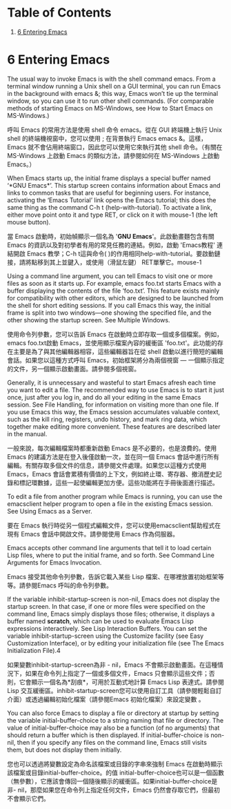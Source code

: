 # Table of Contents

1.  [6 Entering Emacs](#org9fb0547)



<a id="org9fb0547"></a>

# 6 Entering Emacs

The usual way to invoke Emacs is with the shell command emacs. From a terminal window running a Unix shell on a GUI terminal, you can run Emacs in the background with emacs &; this way, Emacs won’t tie up the terminal window, so you can use it to run other shell commands. (For comparable methods of starting Emacs on MS-Windows, see How to Start Emacs on MS-Windows.)

呼叫 Emacs 的常用方法是使用 shell 命令 emacs。從在 GUI 終端機上執行 Unix shell 的終端機視窗中，您可以使用 ; 在背景執行 Emacs emacs &。這樣，Emacs 就不會佔用終端窗口，因此您可以使用它來執行其他 shell 命令。（有關在 MS-Windows 上啟動 Emacs 的類似方法，請參閱如何在 MS-Windows 上啟動 Emacs。）

When Emacs starts up, the initial frame displays a special buffer named ‘\*GNU Emacs\*’. This startup screen contains information about Emacs and links to common tasks that are useful for beginning users. For instance, activating the ‘Emacs Tutorial’ link opens the Emacs tutorial; this does the same thing as the command C-h t (help-with-tutorial). To activate a link, either move point onto it and type RET, or click on it with mouse-1 (the left mouse button).

當 Emacs 啟動時，初始幀顯示一個名為 '**GNU Emacs**'。此啟動畫麵包含有關 Emacs 的資訊以及對初學者有用的常見任務的連結。例如，啟動 'Emacs教程' 連結開啟 Emacs 教學；C-h t這與命令( )的作用相同help-with-tutorial。要啟動鏈接，請將點移到其上並鍵入，或使用（滑鼠左鍵） RET單擊它。mouse-1

Using a command line argument, you can tell Emacs to visit one or more files as soon as it starts up. For example, emacs foo.txt starts Emacs with a buffer displaying the contents of the file ‘foo.txt’. This feature exists mainly for compatibility with other editors, which are designed to be launched from the shell for short editing sessions. If you call Emacs this way, the initial frame is split into two windows—one showing the specified file, and the other showing the startup screen. See Multiple Windows.

使用命令列參數，您可以告訴 Emacs 在啟動時立即存取一個或多個檔案。例如，emacs foo.txt啟動 Emacs，並使用顯示檔案內容的緩衝區 'foo.txt'。此功能的存在主要是為了與其他編輯器相容，這些編輯器旨在從 shell 啟動以進行簡短的編輯會話。如果您以這種方式呼叫 Emacs，初始框架將分為兩個視窗 — 一個顯示指定的文件，另一個顯示啟動畫面。請參閱多個視窗。

Generally, it is unnecessary and wasteful to start Emacs afresh each time you want to edit a file. The recommended way to use Emacs is to start it just once, just after you log in, and do all your editing in the same Emacs session. See File Handling, for information on visiting more than one file. If you use Emacs this way, the Emacs session accumulates valuable context, such as the kill ring, registers, undo history, and mark ring data, which together make editing more convenient. These features are described later in the manual.

一般來說，每次編輯檔案時都重新啟動 Emacs 是不必要的，也是浪費的。使用 Emacs 的建議方法是在登入後僅啟動一次，並在同一個 Emacs 會話中進行所有編輯。有關存取多個文件的信息，請參閱文件處理。如果您以這種方式使用 Emacs，Emacs 會話會累積有價值的上下文，例如終止環、寄存器、撤消歷史記錄和標記環數據，這些一起使編輯更加方便。這些功能將在手冊後面進行描述。

To edit a file from another program while Emacs is running, you can use the emacsclient helper program to open a file in the existing Emacs session. See Using Emacs as a Server.

要在 Emacs 執行時從另一個程式編輯文件，您可以使用emacsclient幫助程式在現有 Emacs 會話中開啟文件。請參閱使用 Emacs 作為伺服器。

Emacs accepts other command line arguments that tell it to load certain Lisp files, where to put the initial frame, and so forth. See Command Line Arguments for Emacs Invocation.

Emacs 接受其他命令列參數，告訴它載入某些 Lisp 檔案、在哪裡放置初始框架等等。請參閱Emacs 呼叫的命令列參數。

If the variable inhibit-startup-screen is non-nil, Emacs does not display the startup screen. In that case, if one or more files were specified on the command line, Emacs simply displays those files; otherwise, it displays a buffer named **scratch**, which can be used to evaluate Emacs Lisp expressions interactively. See Lisp Interaction Buffers. You can set the variable inhibit-startup-screen using the Customize facility (see Easy Customization Interface), or by editing your initialization file (see The Emacs Initialization File).4

如果變數inhibit-startup-screen為非 - nil，Emacs 不會顯示啟動畫面。在這種情況下，如果在命令列上指定了一個或多個文件，Emacs 只會顯示這些文件；否則，它會顯示一個名為\*刮痕\*，可用於互動式地計算 Emacs Lisp 表達式。請參閱Lisp 交互緩衝區。inhibit-startup-screen您可以使用自訂工具（請參閱輕鬆自訂介面）或透過編輯初始化檔案（請參閱Emacs 初始化檔案）來設定變數 。

You can also force Emacs to display a file or directory at startup by setting the variable initial-buffer-choice to a string naming that file or directory. The value of initial-buffer-choice may also be a function (of no arguments) that should return a buffer which is then displayed. If initial-buffer-choice is non-nil, then if you specify any files on the command line, Emacs still visits them, but does not display them initially.

您也可以透過將變數設定為命名該檔案或目錄的字串來強制 Emacs 在啟動時顯示該檔案或目錄initial-buffer-choice。的值 initial-buffer-choice也可以是一個函數（無參數），它應該會傳回一個隨後顯示的緩衝區。如果initial-buffer-choice是非- nil，那麼如果您在命令列上指定任何文件，Emacs 仍然會存取它們，但最初不會顯示它們。
